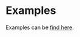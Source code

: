 # Examples

Examples can be [find here](https://github.com/ecotoneframework/examples/tree/master/src/Modelling).

